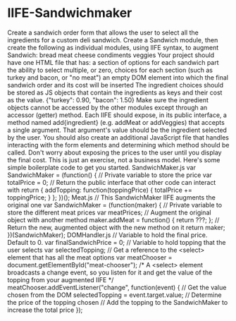 # IIFE-Sandwichmaker
Create a sandwich order form that allows the user to select all the ingredients for a custom deli sandwich. Create a Sandwich module, then create the following as individual modules, using IIFE syntax, to augment Sandwich:  bread meat cheese condiments veggies Your project should have one HTML file that has:  a section of options for each sandwich part the ability to select multiple, or zero, choices for each section (such as turkey and bacon, or "no meat") an empty DOM element into which the final sandwich order and its cost will be inserted The ingredient choices should be stored as JS objects that contain the ingredients as keys and their cost as the value. {"turkey": 0.90, "bacon": 1.50}  Make sure the ingredient objects cannot be accessed by the other modules except through an accessor (getter) method.  Each IIFE should expose, in its public interface, a method named add{ingredient} (e.g. addMeat or addVeggies) that accepts a single argument. That argument's value should be the ingredient selected by the user.  You should also create an additional JavaScript file that handles interacting with the form elements and determining which method should be called.  Don't worry about exposing the prices to the user until you display the final cost. This is just an exercise, not a business model.  Here's some simple boilerplate code to get you started.  SandwichMaker.js  var SandwichMaker = (function() {    // Private variable to store the price   var totalPrice = 0;    // Return the public interface that other code can interact with   return {     addTopping: function(toppingPrice) {       totalPrice += toppingPrice;     }   }; })(); Meat.js  // This SandwichMaker IIFE augments the original one var SandwichMaker = (function(maker) {    // Private variable to store the different meat prices   var meatPrices;    // Augment the original object with another method   maker.addMeat = function() {     return ???;   };    // Return the new, augmented object with the new method on it   return maker; })(SandwichMaker); DOMHandler.js  // Variable to hold the final price. Default to 0. var finalSandwichPrice = 0;  // Variable to hold topping that the user selects var selectedTopping;  // Get a reference to the &lt;select> element that has all the meat options var meatChooser = document.getElementById("meat-chooser");  /*    A &lt;select> element broadcasts a change event, so you listen for it   and get the value of the topping from your augmented IIFE */ meatChooser.addEventListener("change", function(event) {   // Get the value chosen from the DOM   selectedTopping = event.target.value;    // Determine the price of the topping chosen    // Add the topping to the SandwichMaker to increase the total price });
